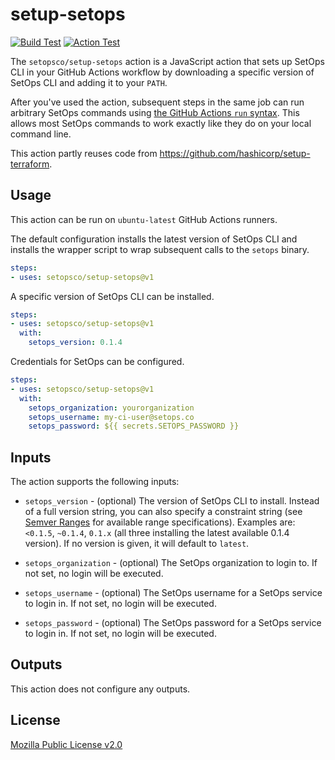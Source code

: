 # setup-setops

<p align="left">
  <a href="https://github.com/setopsco/setup-setops/actions"><img alt="Build Test" src="https://github.com/setopsco/setup-setops/workflows/build-test/badge.svg" /></a>
  <a href="https://github.com/setopsco/setup-setops/actions"><img alt="Action Test" src="https://github.com/setopsco/setup-setops/workflows/action-test/badge.svg" /></a>
</p>

The `setopsco/setup-setops` action is a JavaScript action that sets up SetOps CLI in your GitHub Actions workflow by downloading a specific version of SetOps CLI and adding it to your `PATH`.

After you've used the action, subsequent steps in the same job can run arbitrary SetOps commands using [the GitHub Actions `run` syntax](https://help.github.com/en/actions/reference/workflow-syntax-for-github-actions#jobsjob_idstepsrun). This allows most SetOps commands to work exactly like they do on your local command line.

This action partly reuses code from https://github.com/hashicorp/setup-terraform.

## Usage

This action can be run on `ubuntu-latest` GitHub Actions runners.

The default configuration installs the latest version of SetOps CLI and installs the wrapper script to wrap subsequent calls to the `setops` binary.

```yaml
steps:
- uses: setopsco/setup-setops@v1
```

A specific version of SetOps CLI can be installed.

```yaml
steps:
- uses: setopsco/setup-setops@v1
  with:
    setops_version: 0.1.4
```

Credentials for SetOps can be configured.

```yaml
steps:
- uses: setopsco/setup-setops@v1
  with:
    setops_organization: yourorganization
    setops_username: my-ci-user@setops.co
    setops_password: ${{ secrets.SETOPS_PASSWORD }}
```

## Inputs

The action supports the following inputs:

- `setops_version` - (optional) The version of SetOps CLI to install. Instead of a full version string,
   you can also specify a constraint string (see [Semver Ranges](https://www.npmjs.com/package/semver#ranges)
   for available range specifications). Examples are: `<0.1.5`, `~0.1.4`, `0.1.x` (all three installing
   the latest available 0.1.4 version). If no version is given, it will default to `latest`.

- `setops_organization` - (optional) The SetOps organization to login to. If not set, no login will be executed.

- `setops_username` - (optional) The SetOps username for a SetOps service to login in. If not set, no login will be executed.

- `setops_password` - (optional) The SetOps password for a SetOps service to login in. If not set, no login will be executed.

## Outputs

This action does not configure any outputs.

## License

[Mozilla Public License v2.0](https://github.com/setopsco/setup-setops/blob/master/LICENSE)
